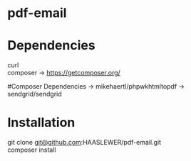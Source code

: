 # pdf-email

# Dependencies
curl<br />
composer -> https://getcomposer.org/

#Composer Dependencies
	-> mikehaertl/phpwkhtmltopdf
	-> sendgrid/sendgrid

# Installation
git clone git@github.com:HAASLEWER/pdf-email.git<br />
composer install